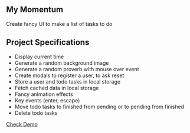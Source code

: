 ## My Momentum

Create fancy UI to make a list of tasks to do

## Project Specifications

- Display current time
- Generate a random background image
- Generate a random proverb with mouse over event
- Create modals to register a user, to ask reset
- Store a user and todo tasks in local storage
- Fetch cached data in local storage
- Fancy animation effects
- Key events (enter, escape)
- Move todo tasks to finished from pending or to pending from finished
- Delete todo tasks

[Check Demo](https://wwdbsh.github.io/vanilla-js-projects/projects/my-momentum/)